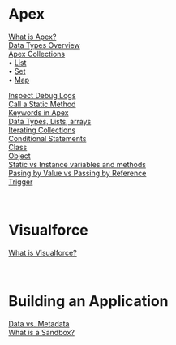 # Apex

[What is Apex?](https://github.com/Klosmi/salesforce/blob/main/Apex.md#what-is-apex)      
[Data Types Overview](https://github.com/Klosmi/salesforce/blob/main/Apex.md#data-types-overview)  
[Apex Collections](https://github.com/Klosmi/salesforce/blob/main/Apex.md#apex-collections)      
  • [List](https://github.com/Klosmi/salesforce/blob/main/Apex.md#list)    
  • [Set](https://github.com/Klosmi/salesforce/blob/main/Apex.md#sets)   
  • [Map](https://github.com/Klosmi/salesforce/blob/main/Apex.md#map)    

[Inspect Debug Logs](https://github.com/Klosmi/salesforce/blob/main/Apex.md#inspect-debug-logs)     
[Call a Static Method](https://github.com/Klosmi/salesforce/blob/main/Apex.md#call-a-static-method)     
[Keywords in Apex](https://github.com/Klosmi/salesforce/blob/main/Apex.md#keywords-in-apex)    
[Data Types, Lists, arrays](https://github.com/Klosmi/salesforce/blob/main/Apex.md#data-types-lists-arrays)      
[Iterating Collections](https://github.com/Klosmi/salesforce/blob/main/Apex.md#iterating-)      
[Conditional Statements](https://github.com/Klosmi/salesforce/blob/main/Apex.md#conditional-statements)     
[Class](https://github.com/Klosmi/salesforce/blob/main/Apex.md#apex-classes)    
[Object](https://github.com/Klosmi/salesforce/blob/main/Apex.md#object)    
[Static vs Instance variables and methods](https://github.com/Klosmi/salesforce/blob/main/Apex.md#methods)    
[Pasing by Value vs Passing by Reference](https://github.com/Klosmi/salesforce/blob/main/Apex.md#static-vs-instance-variables-and-methods)    
[Trigger](https://github.com/Klosmi/salesforce/blob/main/Apex.md#trigger)    

<br>

# Visualforce

[What is Visualforce?](https://github.com/Klosmi/salesforce/blob/main/Visualfroce.md#what-is-visualforce)

<br>

# Building an Application
[Data vs. Metadata](https://github.com/Klosmi/salesforce/blob/main/Building_an_Application.md#data-vs-metadata)     
[What is a Sandbox?]()
